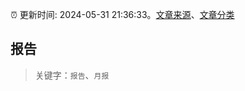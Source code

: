 :alarm_clock: 更新时间: 2024-05-31 21:36:33。[文章来源](/README.md)、[文章分类](/TAGS.md)

## 报告


> 关键字：`报告`、`月报`



